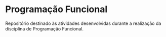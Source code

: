 # Programação Funcional
Repositório destinado às atividades desenvolvidas durante a realização da disciplina de Programação Funcional.
